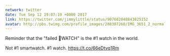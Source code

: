 ```yaml
---
network: twitter
date: Tue Sep 12 19:07:19 +0000 2017
link: https://twitter.com/jimmylittle/status/907682048843825152
avatar: http://pbs.twimg.com/profile_images/280307260/IMG_3651_2_normal.jpg
---
```


Reminder that the "failed WATCH" is the #1 watch in the world.

Not #1 smartwatch. #1 watch. https://t.co/66eDtvq1Rm
